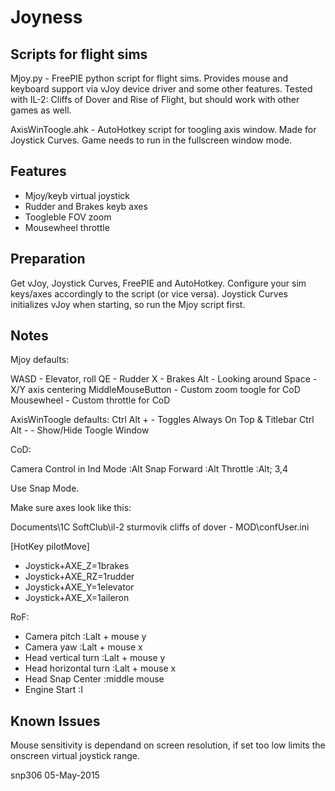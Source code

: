 # Joyness
Scripts for flight sims
-------
Mjoy.py - FreePIE python script for flight sims. Provides mouse and keyboard support via vJoy device driver and some other features.
Tested with IL-2: Cliffs of Dover and Rise of Flight, but should work with other games as well. 

AxisWinToogle.ahk - AutoHotkey script for toogling axis window. Made for Joystick Curves. 
Game needs to run in the fullscreen window mode.

Features
--------

- Mjoy/keyb virtual joystick
- Rudder and Brakes keyb axes
- Toogleble FOV zoom
- Mousewheel throttle

Preparation
-----------

Get vJoy, Joystick Curves, FreePIE and AutoHotkey. Configure your sim keys/axes accordingly to the script (or vice versa).
Joystick Curves initializes vJoy when starting, so run the Mjoy script first.

Notes
-----

Mjoy defaults:

WASD				- Elevator, roll
QE				- Rudder
X				- Brakes
Alt				- Looking around
Space				- X/Y axis centering
MiddleMouseButton		- Custom zoom toogle for CoD
Mousewheel			- Custom throttle for CoD

AxisWinToogle defaults:
Ctrl Alt + 			- Toggles Always On Top & Titlebar
Ctrl Alt - 			- Show/Hide Toogle Window

CoD:

Camera Control in Ind Mode	:Alt
Snap Forward			:Alt
Throttle 			:Alt; 3,4

Use Snap Mode.

Make sure axes look like this:

Documents\1C SoftClub\il-2 sturmovik cliffs of dover - MOD\confUser.ini

[HotKey pilotMove]
- Joystick+AXE_Z=1brakes
- Joystick+AXE_RZ=1rudder
- Joystick+AXE_Y=1elevator
- Joystick+AXE_X=1aileron

RoF:

- Camera pitch			:Lalt + mouse y
- Camera yaw			:Lalt + mouse x
- Head vertical turn		:Lalt + mouse y
- Head horizontal turn		:Lalt + mouse x
- Head Snap Center		:middle mouse
- Engine Start			:I

Known Issues
------------
Mouse sensitivity is dependand on screen resolution, if set too low limits the onscreen virtual joystick range.

snp306 <snappyslicer gmail com> 05-May-2015

